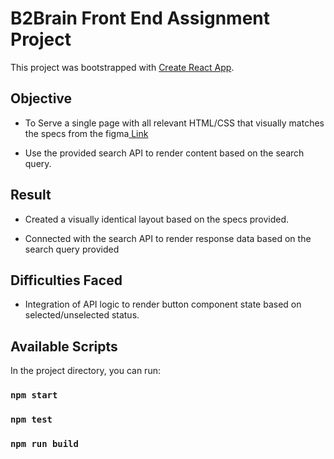 # B2Brain Front End Assignment Project

This project was bootstrapped with [Create React App](https://github.com/facebook/create-react-app).

## Objective

- To Serve a single page with all relevant HTML/CSS that visually matches the specs from the figma[ Link](https://www.figma.com/proto/ajoMUTBD4az0yUymEdJUN8/Specs-for-Frontend-Assignment?node-id=0%3A1&viewport=709%2C461%2C0.15&scaling=min-zoom&starting-point-node-id=3%3A150)

- Use the provided search API to render content based on the search query.

## Result

- Created a visually identical layout based on the specs provided.

- Connected with the search API to render response data based on the search query provided

## Difficulties Faced

- Integration of API logic to render button component state based on selected/unselected status.

## Available Scripts

In the project directory, you can run:

### `npm start`

### `npm test`

### `npm run build`
